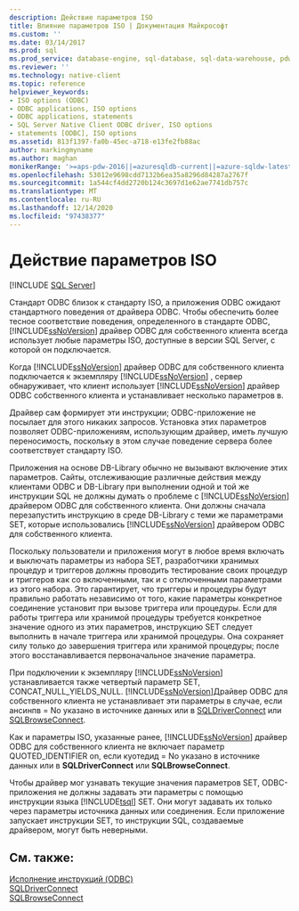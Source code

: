 ```yaml
---
description: Действие параметров ISO
title: Влияние параметров ISO | Документация Майкрософт
ms.custom: ''
ms.date: 03/14/2017
ms.prod: sql
ms.prod_service: database-engine, sql-database, sql-data-warehouse, pdw
ms.reviewer: ''
ms.technology: native-client
ms.topic: reference
helpviewer_keywords:
- ISO options (ODBC)
- ODBC applications, ISO options
- ODBC applications, statements
- SQL Server Native Client ODBC driver, ISO options
- statements [ODBC], ISO options
ms.assetid: 813f1397-fa0b-45ec-a718-e13fe2fb88ac
author: markingmyname
ms.author: maghan
monikerRange: '>=aps-pdw-2016||=azuresqldb-current||=azure-sqldw-latest||>=sql-server-2016||>=sql-server-linux-2017||=azuresqldb-mi-current'
ms.openlocfilehash: 53012e9698cdd7132b6ea35a8296d84287a2767f
ms.sourcegitcommit: 1a544cf4dd2720b124c3697d1e62ae7741db757c
ms.translationtype: MT
ms.contentlocale: ru-RU
ms.lasthandoff: 12/14/2020
ms.locfileid: "97438377"
---
```

# <a name="effects-of-iso-options"></a>Действие параметров ISO
[!INCLUDE [SQL Server](../../../includes/applies-to-version/sql-asdb-asdbmi-asa-pdw.md)]

  Стандарт ODBC близок к стандарту ISO, а приложения ODBC ожидают стандартного поведения от драйвера ODBC. Чтобы обеспечить более тесное соответствие поведения, определенного в стандарте ODBC, [!INCLUDE[ssNoVersion](../../../includes/ssnoversion-md.md)] драйвер ODBC для собственного клиента всегда использует любые параметры ISO, доступные в версии SQL Server, с которой он подключается.  
  
 Когда [!INCLUDE[ssNoVersion](../../../includes/ssnoversion-md.md)] драйвер ODBC для собственного клиента подключается к экземпляру [!INCLUDE[ssNoVersion](../../../includes/ssnoversion-md.md)] , сервер обнаруживает, что клиент использует [!INCLUDE[ssNoVersion](../../../includes/ssnoversion-md.md)] драйвер ODBC собственного клиента и устанавливает несколько параметров в.  
  
 Драйвер сам формирует эти инструкции; ODBC-приложение не посылает для этого никаких запросов. Установка этих параметров позволяет ODBC-приложениям, использующим драйвер, иметь лучшую переносимость, поскольку в этом случае поведение сервера более соответствует стандарту ISO.  
  
 Приложения на основе DB-Library обычно не вызывают включение этих параметров. Сайты, отслеживающие различные действия между клиентами ODBC и DB-Library при выполнении одной и той же инструкции SQL не должны думать о проблеме с [!INCLUDE[ssNoVersion](../../../includes/ssnoversion-md.md)] драйвером ODBC для собственного клиента. Они должны сначала перезапустить инструкцию в среде DB-Library с теми же параметрами SET, которые использовались [!INCLUDE[ssNoVersion](../../../includes/ssnoversion-md.md)] драйвером ODBC для собственного клиента.  
  
 Поскольку пользователи и приложения могут в любое время включать и выключать параметры из набора SET, разработчики хранимых процедур и триггеров должны проводить тестирование своих процедур и триггеров как со включенными, так и с отключенными параметрами из этого набора. Это гарантирует, что триггеры и процедуры будут правильно работать независимо от того, какие параметры конкретное соединение установит при вызове триггера или процедуры. Если для работы триггера или хранимой процедуры требуется конкретное значение одного из этих параметров, инструкцию SET следует выполнить в начале триггера или хранимой процедуры. Она сохраняет силу только до завершения триггера или хранимой процедуры; после этого восстанавливается первоначальное значение параметра.  
  
 При подключении к экземпляру [!INCLUDE[ssNoVersion](../../../includes/ssnoversion-md.md)] устанавливается также четвертый параметр SET, CONCAT_NULL_YIELDS_NULL. [!INCLUDE[ssNoVersion](../../../includes/ssnoversion-md.md)]Драйвер ODBC для собственного клиента не устанавливает эти параметры в случае, если ансинпв = No указано в источнике данных или в [SQLDriverConnect](../../../relational-databases/native-client-odbc-api/sqldriverconnect.md) или [SQLBrowseConnect](../../../relational-databases/native-client-odbc-api/sqlbrowseconnect.md).  
  
 Как и параметры ISO, указанные ранее, [!INCLUDE[ssNoVersion](../../../includes/ssnoversion-md.md)] драйвер ODBC для собственного клиента не включает параметр QUOTED_IDENTIFIER on, если куотедид = No указано в источнике данных или в **SQLDriverConnect** или **SQLBrowseConnect**.  
  
 Чтобы драйвер мог узнавать текущие значения параметров SET, ODBC-приложения не должны задавать эти параметры с помощью инструкции языка [!INCLUDE[tsql](../../../includes/tsql-md.md)] SET. Они могут задавать их только через параметры источника данных или соединения. Если приложение запускает инструкции SET, то инструкции SQL, создаваемые драйвером, могут быть неверными.  
  
## <a name="see-also"></a>См. также:  
 [Исполнение инструкций &#40;ODBC&#41;](../../../relational-databases/native-client-odbc-queries/executing-statements/executing-statements-odbc.md)   
 [SQLDriverConnect](../../../relational-databases/native-client-odbc-api/sqldriverconnect.md)   
 [SQLBrowseConnect](../../../relational-databases/native-client-odbc-api/sqlbrowseconnect.md)  
  
  
